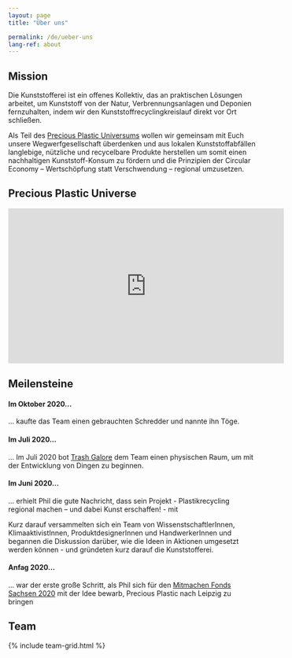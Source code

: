 ```yaml
---
layout: page
title: "Über uns"

permalink: /de/ueber-uns
lang-ref: about
---
```


## Mission

Die Kunststofferei ist ein offenes Kollektiv, das an praktischen Lösungen arbeitet, um Kunststoff von der Natur, Verbrennungsanlagen und Deponien fernzuhalten, indem wir den Kunststoffrecyclingkreislauf direkt vor Ort schließen.

Als Teil des [Precious Plastic Universums](https://preciousplastic.com/en/index.html) wollen wir gemeinsam mit Euch unsere Wegwerfgesellschaft überdenken und aus lokalen Kunststoffabfällen langlebige, nützliche und recycelbare Produkte herstellen um somit einen nachhaltigen Kunststoff-Konsum zu fördern und die Prinzipien der Circular Economy – Wertschöpfung statt Verschwendung – regional umzusetzen.

## Precious Plastic Universe

<iframe width="560" height="315" src="https://www.youtube.com/embed/Os7dREQ00l4" frameborder="0" allow="accelerometer; autoplay; clipboard-write; encrypted-media; gyroscope; picture-in-picture" allowfullscreen></iframe>

## Meilensteine

#### Im Oktober 2020...

... kaufte das Team einen gebrauchten Schredder und nannte ihn Töge.

#### Im Juli 2020...

... Im Juli 2020 bot [Trash Galore](https://trashgalore.de/) dem Team einen physischen Raum, um mit der Entwicklung von Dingen zu beginnen.

#### Im Juni 2020...

... erhielt Phil die gute Nachricht, dass sein Projekt - Plastikrecycling regional machen – und dabei Kunst erschaffen! - mit 

Kurz darauf versammelten sich ein Team von WissenstschaftlerInnen, KlimaaktivistInnen, ProduktdesignerInnen und HandwerkerInnen und begannen die Diskussion darüber, wie die Ideen in Aktionen umgesetzt werden können - und gründeten kurz darauf die Kunststofferei.

#### Anfag 2020...

... war der erste große Schritt, als Phil sich für den [Mitmachen Fonds Sachsen 2020]([https://www.mitmachfonds-sachsen.de/]) mit der Idee bewarb, Precious Plastic nach Leipzig zu bringen

## Team

{% include team-grid.html %}
